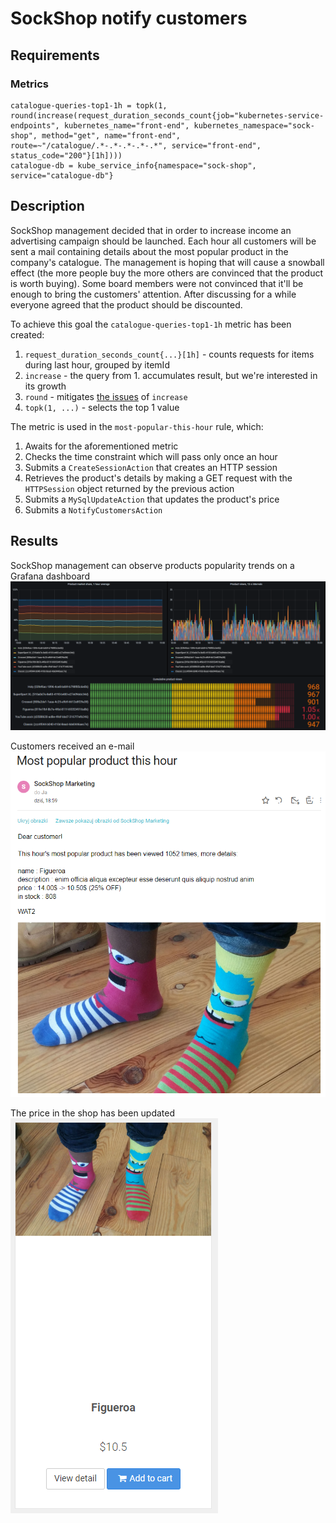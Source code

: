 # SockShop notify customers
## Requirements
### Metrics
```
catalogue-queries-top1-1h = topk(1, round(increase(request_duration_seconds_count{job="kubernetes-service-endpoints", kubernetes_name="front-end", kubernetes_namespace="sock-shop", method="get", name="front-end", route=~"/catalogue/.*-.*-.*-.*-.*", service="front-end", status_code="200"}[1h])))
catalogue-db = kube_service_info{namespace="sock-shop", service="catalogue-db"}
```

## Description
SockShop management decided that in order to increase income an advertising campaign should be launched.
Each hour all customers will be sent a mail containing details about the most popular product in the company's catalogue.
The management is hoping that will cause a snowball effect (the more people buy the more others are convinced that the 
product is worth buying).
Some board members were not convinced that it'll be enough to bring the customers' attention.
After discussing for a while everyone agreed that the product should be discounted.

To achieve this goal the `catalogue-queries-top1-1h` metric has been created:
1. `request_duration_seconds_count{...}[1h]` - counts requests for items during last hour, grouped by itemId
2. `increase` - the query from 1. accumulates result, but we're interested in its growth
3. `round` - mitigates [the issues](https://stackoverflow.com/questions/70835778/understanding-increase-and-rate-used-on-http-server-requests-seconds-count-w) of `increase`
3. `topk(1, ...)` - selects the top 1 value

The metric is used in the `most-popular-this-hour` rule, which:
1. Awaits for the aforementioned metric
2. Checks the time constraint which will pass only once an hour
3. Submits a `CreateSessionAction` that creates an HTTP session
4. Retrieves the product's details by making a GET request with the `HTTPSession` object returned by the previous action
5. Submits a `MySqlUpdateAction` that updates the product's price
6. Submits a `NotifyCustomersAction`

## Results
SockShop management can observe products popularity trends on a Grafana dashboard
![Products graphs](img/products_graphs.png)

Customers received an e-mail
![Mail](img/mail.png)

The price in the shop has been updated
![Product in shop](img/product_in_shop.png)
